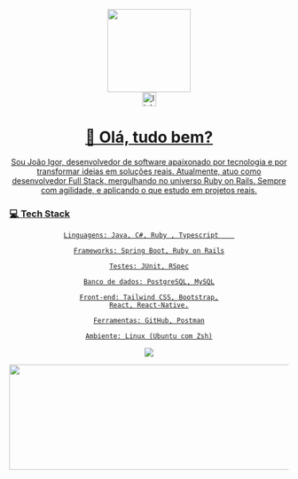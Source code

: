 <div align="center"> <img height="150" src="https://media.giphy.com/media/M9gbBd9nbDrOTu1Mqx/giphy.gif" /> </div>
<div align="center"> <a href="https://www.linkedin.com/in/igor-m-silva/" target="_blank"> <img src="https://img.shields.io/static/v1?message=LinkedIn&logo=linkedin&label=&color=0077B5&logoColor=white&labelColor=&style=for-the-badge" height="25" alt="linkedin logo" /> 
<h1 align="center">👋 Olá, tudo bem?</h1>
Sou João Igor, desenvolvedor de software apaixonado por tecnologia e por transformar ideias em soluções reais. 
Atualmente, atuo como desenvolvedor Full Stack, mergulhando no universo Ruby on Rails. Sempre com agilidade,  e aplicando o que estudo em projetos reais.

  <h3 align="left"> 💻  Tech Stack</h3>

    Linguagens: Java, C#, Ruby , Typescript    

    Frameworks: Spring Boot, Ruby on Rails

    Testes: JUnit, RSpec

    Banco de dados: PostgreSQL, MySQL

    Front-end: Tailwind CSS, Bootstrap,
    React, React-Native.

    Ferramentas: GitHub, Postman

    Ambiente: Linux (Ubuntu com Zsh)
<img src="https://skillicons.dev/icons?i=ruby,rails,java,spring,tailwind,postgres,mysql,postman" /> </p>
<p align="center"><img src="https://github-readme-stats.vercel.app/api/top-langs/?username=JIgor-Silva&layout=compact&theme=tokyonight" width="2000" height="190"/></p>

<p></p>



